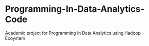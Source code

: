 # Programming-In-Data-Analytics-Code
Academic project for Programming In Data Analytics using Hadoop Ecoystem
